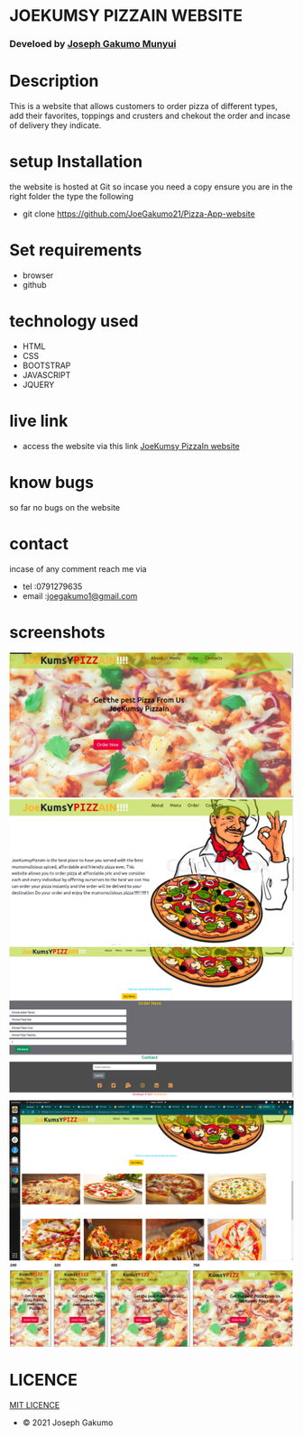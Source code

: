 #  JOEKUMSY PIZZAIN WEBSITE
### Develoed by <a href="#">Joseph Gakumo Munyui</a>
# Description
This is a website that allows customers to order pizza of different types, add their favorites, toppings and crusters and chekout the order and incase of delivery they indicate.

# setup Installation
the website is hosted at Git
so incase you need a copy ensure you are in the right folder the type the following

 * git clone https://github.com/JoeGakumo21/Pizza-App-website
# Set requirements
* browser
* github

# technology used
* HTML
* CSS
* BOOTSTRAP
* JAVASCRIPT
* JQUERY

# live link
 * access the website via this link <a href="">JoeKumsy PizzaIn website<a/>

# know bugs
so far no bugs on the website

# contact
incase of any comment reach me via
 * tel :0791279635
 * email :joegakumo1@gmail.com

 # screenshots
<img src="assets/Screenshot.png">
<img src="assets/screenshot2.png">
<img src="assets/screenshot3.png">
<img src="assets/screenshot4.png">
<img src="assets/responsivenes.png">

# LICENCE
<a href="https://choosealicense.com/licenses/mit/">MIT LICENCE</a>

* &copy; 2021 Joseph Gakumo